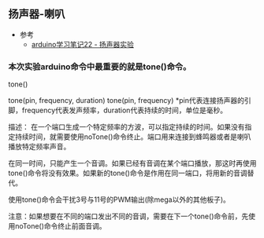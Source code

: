 ## 扬声器-喇叭

- 参考
    - [arduino学习笔记22 - 扬声器实验](http://www.geek-workshop.com/thread-140-1-1.html)
    
### 本次实验arduino命令中最重要的就是tone()命令。

tone()

tone(pin, frequency, duration)
tone(pin, frequency)
*pin代表连接扬声器的引脚，frequency代表发声频率，duration代表持续的时间，单位是毫秒。

描述：
在一个端口生成一个特定频率的方波，可以指定持续的时间。如果没有指定持续时间，就需要使用noTone()命令终止。端口用来连接到蜂鸣器或者是喇叭播放特定频率声音。

在同一时间，只能产生一个音调。如果已经有音调在某个端口播放，那这时再使用tone()命令将没有效果。如果新的tone()命令是作用在同一端口，将用新的音调替代。

使用tone()命令会干扰3号与11号的PWM输出(除mega以外的其他板子)。

注意：如果想要在不同的端口发出不同的音调，需要在下一个tone()命令前，先使用noTone()命令终止前面音调。    